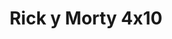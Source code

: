 ---
layout: episodios
title: "Rick y Morty 4x10"
url_serie_padre: 'rick-y-morty/temporada-4'
category: 'series'
capitulo: 'yes'
anio: '2019'
prev: 'capitulo-9'
proximo: ''
sandbox: allow-same-origin allow-forms
idioma: 'Subtitulado'
reproductor: 'fembed'
calidad: 'Full HD'
reproductores_otros: ["https://gdriveplayer.me/embed2.php?link=qhk0OMR1SuNGMGQcvglOoQEvP11KhXTZqvLDC5LLSSefJfXjOtF49KQPqt27Uw%252BCLQPkoKjSf0xwa3yTT%252Faf9i4j2V%252B5TvcmIJy8M2LbAc%252FdmKHJ329P2rToBja%252BcE6E75YBmEYhoLocOZYGhGWHti1aDrAdTxfE90NmW7f5v2pGSGSd%252FpGX5luhgiaOHojBH26dwHE%252B3X0r9iE2ebswvL","Subtitulado","https://gdriveplayer.me/embed2.php?link=hStTtU3SQ33DTQmgOCKAEgOwHO11u7uAO77e6XI%252FdXwLyL7Wvijx1jzWJ6PJo7sRbuKkaqhPHvOZmK3%252F6P60E0SSO6Igd64lnmT%252BDSnXbdDT1Jvh9pvBlUuKT1Xfj1mRpGzOtVdVUa%252FeXbr8Z3tz7oeZWHeRrC4bB%252FUbQbUpOTE74c75dhvVPGvzhth3l1adc37iBch7EYwi1hbM0ev%252F5o","Subtitulado","https://supervideo.tv/e/rq8qc4tda0t2","Subtitulado","https://embed.mystream.to/eygsrvha9k7s","Subtitulado","https://mstream.press/03bu1q2iz7hs","Subtitulado","https://api.cuevana3.io/stream/index.php?file=ek5lbm9xYWNrS0xYMTZLa2xNbkdvY3ZTb3BtZng4TGp6ZFpobGFMUGtOelcwcUZmbWRIVzRkakVuS0JnbEplcG1KUnNZSlRTMGViVTBxZGdsdEhPb3I2Y2lxQ0JtYXZ0dExTZVlLRFNsYkxVMHFhbWt0YmE0OG1ncHBlbHk4WT0","Subtitulado"]
reproductores_fembed: ["https://feurl.com/v/y0dzwfee382rl3p","Subtitulado","https://feurl.com/v/24j60u22l-lzkj5","Subtitulado"]
tags:
- Comedia
---